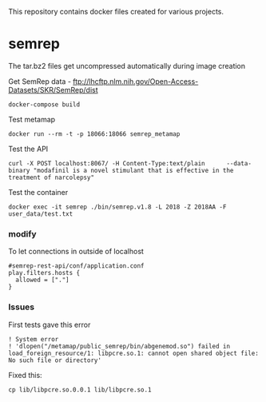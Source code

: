 This repository contains docker files created for various projects.
# semrep

The tar.bz2 files get uncompressed automatically during image creation

Get SemRep data - ftp://lhcftp.nlm.nih.gov/Open-Access-Datasets/SKR/SemRep/dist

```
docker-compose build
```

Test metamap

```
docker run --rm -t -p 18066:18066 semrep_metamap
```

Test the API

```
curl -X POST localhost:8067/ -H Content-Type:text/plain      --data-binary "modafinil is a novel stimulant that is effective in the treatment of narcolepsy"
```

Test the container

```
docker exec -it semrep ./bin/semrep.v1.8 -L 2018 -Z 2018AA -F user_data/test.txt
```

### modify

To let connections in outside of localhost


```
#semrep-rest-api/conf/application.conf
play.filters.hosts {
  allowed = ["."]
}
```

### Issues

First tests gave this error

```
! System error
! 'dlopen("/metamap/public_semrep/bin/abgenemod.so") failed in load_foreign_resource/1: libpcre.so.1: cannot open shared object file: No such file or directory'

```

Fixed this:

```
cp lib/libpcre.so.0.0.1 lib/libpcre.so.1
```